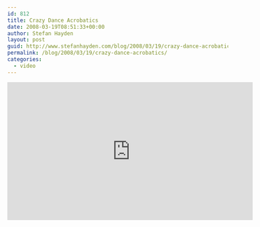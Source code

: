 ```yaml
---
id: 812
title: Crazy Dance Acrobatics
date: 2008-03-19T08:51:33+00:00
author: Stefan Hayden
layout: post
guid: http://www.stefanhayden.com/blog/2008/03/19/crazy-dance-acrobatics/
permalink: /blog/2008/03/19/crazy-dance-acrobatics/
categories:
  - video
---
```

<iframe width="560" height="315" src="http://www.youtube.com/embed/RAJ8-Pegoig&hl=en" title="YouTube video player" frameborder="0" allow="accelerometer; autoplay; clipboard-write; encrypted-media; gyroscope; picture-in-picture" allowfullscreen></iframe>